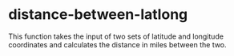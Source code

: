 # distance-between-latlong
This function takes the input of two sets of latitude and longitude coordinates and calculates the distance in miles between the two.
